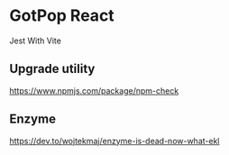 # GotPop React

Jest With Vite

## Upgrade utility

https://www.npmjs.com/package/npm-check

## Enzyme

https://dev.to/wojtekmaj/enzyme-is-dead-now-what-ekl